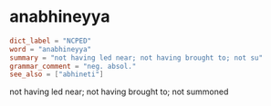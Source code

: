 # anabhineyya

``` toml
dict_label = "NCPED"
word = "anabhineyya"
summary = "not having led near; not having brought to; not su"
grammar_comment = "neg. absol."
see_also = ["abhineti"]
```

not having led near; not having brought to; not summoned

